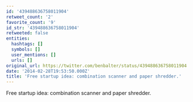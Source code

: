 ```yaml
---
id: '439488636758011904'
retweet_count: '2'
favorite_count: '9'
id_str: '439488636758011904'
retweeted: false
entities:
  hashtags: []
  symbols: []
  user_mentions: []
  urls: []
original_url: https://twitter.com/benbalter/status/439488636758011904
date: '2014-02-28T19:53:50.000Z'
title: 'Free startup idea: combination scanner and paper shredder.'
---
```


Free startup idea: combination scanner and paper shredder.